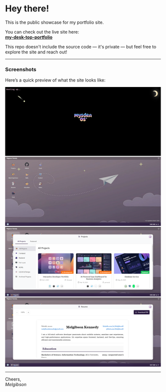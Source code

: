 # Hey there!

This is the public showcase for my portfolio site.

You can check out the live site here:  
**[my-desk-top-portfolio](https://mydesktopportfolio.netlify.app/)**

This repo doesn't include the source code — it's private — but feel free to explore the site and reach out!

---

### Screenshots

Here’s a quick preview of what the site looks like:

![Screenshot 1](assets/screenshot1.PNG)
![Screenshot 2](assets/screenshot2.PNG)
![Screenshot 3](assets/screenshot3.PNG)
![Screenshot 4](assets/screenshot4.PNG)

---

Cheers,  
*Melgibson*
